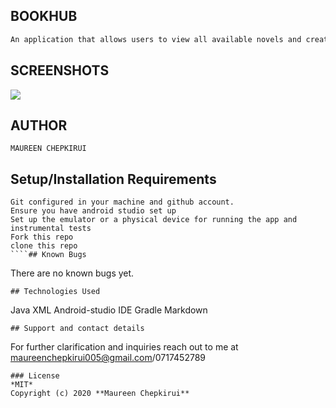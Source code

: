 ## BOOKHUB
````bash
An application that allows users to view all available novels and create their own custom reading list.Users can also rate books and see the reviews available.
````
## SCREENSHOTS
![](drawable/screen1.jpeg)
## AUTHOR
````
MAUREEN CHEPKIRUI
````
## Setup/Installation Requirements
````
Git configured in your machine and github account.
Ensure you have android studio set up
Set up the emulator or a physical device for running the app and instrumental tests
Fork this repo
clone this repo
````## Known Bugs
````
There are no known bugs yet.
````
## Technologies Used
````
Java
XML
Android-studio IDE
Gradle
Markdown
````
## Support and contact details
````
For further clarification and inquiries reach out to me at maureenchepkirui005@gmail.com/0717452789
````
### License
*MIT*
Copyright (c) 2020 **Maureen Chepkirui**
